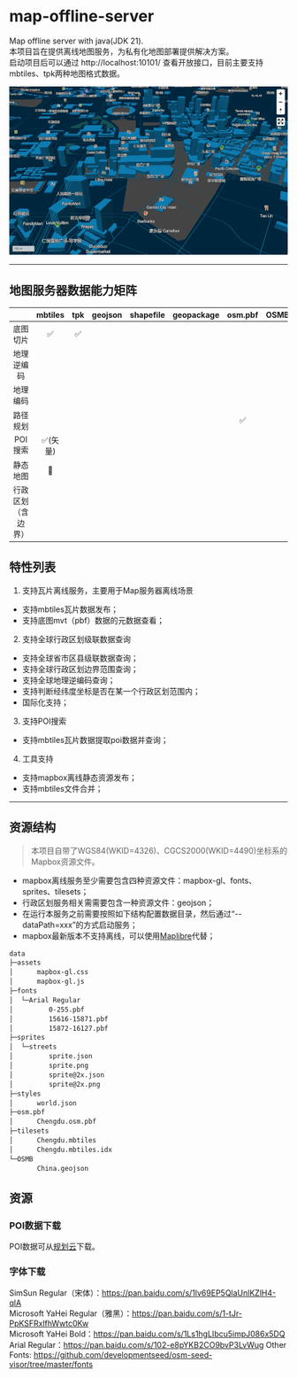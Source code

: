 # map-offline-server

Map offline server with java(JDK 21).  
本项目旨在提供离线地图服务，为私有化地图部署提供解决方案。  
启动项目后可以通过 http://localhost:10101/ 查看开放接口，目前主要支持mbtiles、tpk两种地图格式数据。

![Mapbox Offline Demo](assets/chengdu.png)

---

## 地图服务器数据能力矩阵

|           |        mbtiles         |        tpk         | geojson | shapefile | geopackage |      osm.pbf       |   OSMB(geojson)    |
|:---------:|:----------------------:|:------------------:|:-------:|:---------:|:----------:|:------------------:|:------------------:|
|   底图切片    |   :white_check_mark:   | :white_check_mark: |         |           |            |                    |                    |
|   地理逆编码   |                        |                    |         |           |            |                    | :white_check_mark: |
|   地理编码    |                        |                    |         |           |            |                    |                    |
|   路径规划    |                        |                    |         |           |            | :white_check_mark: |                    |
|   POI搜索   | :white_check_mark:(矢量) |                    |         |           |            |                    |                    |
|   静态地图    |       :running:        |                    |         |           |            |                    |                    |
| 行政区划（含边界） |                        |                    |         |           |            |                    | :white_check_mark: |


## 特性列表

1. 支持瓦片离线服务，主要用于Map服务器离线场景

- 支持mbtiles瓦片数据发布；
- 支持底图mvt（pbf）数据的元数据查看；

2. 支持全球行政区划级联数据查询

- 支持全球省市区县级联数据查询；
- 支持全球行政区划边界范围查询；
- 支持全球地理逆编码查询；
- 支持判断经纬度坐标是否在某一个行政区划范围内；
- 国际化支持；

3. 支持POI搜索

- 支持mbtiles瓦片数据提取poi数据并查询；

4. 工具支持
- 支持mapbox离线静态资源发布；
- 支持mbtiles文件合并；

---

## 资源结构

> 本项目自带了WGS84(WKID=4326)、CGCS2000(WKID=4490)坐标系的Mapbox资源文件。

- mapbox离线服务至少需要包含四种资源文件：mapbox-gl、fonts、sprites、tilesets；
- 行政区划服务相关需需要包含一种资源文件：geojson；
- 在运行本服务之前需要按照如下结构配置数据目录，然后通过“--dataPath=xxx”的方式启动服务；
- mapbox最新版本不支持离线，可以使用[Maplibre](https://maplibre.org/)代替；

```bash
data
├─assets
│      mapbox-gl.css
│      mapbox-gl.js
├─fonts
│  └─Arial Regular
│         0-255.pbf
│         15616-15871.pbf
│         15872-16127.pbf
├─sprites
│  └─streets
│         sprite.json
│         sprite.png
│         sprite@2x.json
│         sprite@2x.png
├─styles
│      world.json
├─osm.pbf
│      Chengdu.osm.pbf
├─tilesets
│      Chengdu.mbtiles
│      Chengdu.mbtiles.idx
└─OSMB
       China.geojson
```

## 资源

### POI数据下载

POI数据可从[规划云](http://guihuayun.com/poi/)下载。

### 字体下载

SimSun Regular（宋体）：https://pan.baidu.com/s/1lv69EP5QlaUnlKZlH4-qlA  
Microsoft YaHei Regular（雅黑）：https://pan.baidu.com/s/1-tJr-PpKSFRxlfhWwtc0Kw  
Microsoft YaHei Bold：https://pan.baidu.com/s/1Ls1hgLIbcu5impJ086x5DQ  
Arial Regular：https://pan.baidu.com/s/102-e8pYKB2CO9bvP3LvWug
Other Fonts: https://github.com/developmentseed/osm-seed-visor/tree/master/fonts